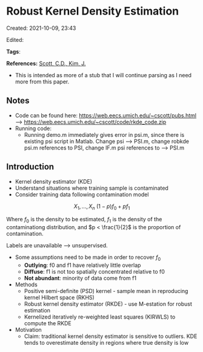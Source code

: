 # Robust Kernel Density Estimation
Created: 2021-10-09, 23:43

Edited: 

**Tags**: 

**References:** [Scott, C.D., Kim, J.](https://www.jmlr.org/papers/volume13/kim12b/kim12b.pdf)

- This is intended as more of a stub that I will continue parsing as I need more from this paper. 

## Notes
- Code can be found here: https://web.eecs.umich.edu/~cscott/pubs.html --> https://web.eecs.umich.edu/~cscott/code/rkde_code.zip
- Running code:
	- Running demo.m immediately gives error in psi.m, since there is existing psi script in Matlab. Change psi --> PSI.m, change robkde psi.m references to PSI, change IF.m psi references to --> PSI.m

## Introduction
- Kernel density estimator (KDE)
- Understand situations where training sample is contaminated
- Consider training data following contamination model

$$X_1, ..., X_n ~ (1-p)f_0 + p f_1$$

Where $f_0$ is the density to be estimated, $f_1$ is the density of the contaminationg distribution, and $p < \frac{1}{2}$ is the proportion of contamination. 

Labels are unavailable --> unsupervised.

- Some assumptions need to be made in order to recover $f_0$
	- **Outlying**: f0 and f1 have relatively little overlap
	- **Diffuse**: f1 is not too spatially concentrated relative to f0
	- **Not abundant**: minority of data come from f1
- Methods
	- Positive semi-definite (PSD) kernel - sample mean in reproducing kernel Hilbert space (RKHS)
	- Robust kernel density estimator (RKDE) - use M-estation for robust estimation
	- Kernelized iteratively re-weighted least squares (KIRWLS) to compute the RKDE
- Motivation
	- Claim: traditional kernel density estimator is sensitive to outliers. KDE tends to overestimate density in regions where true density is low


